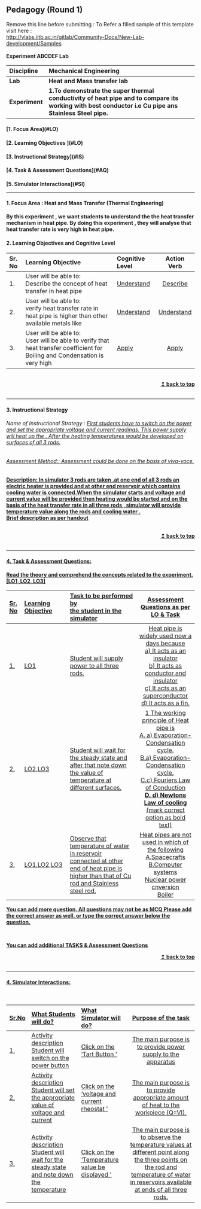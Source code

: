 ## Pedagogy (Round 1)
<p align="center">

Remove this line before submitting : To Refer a filled sample of this template visit here : <br> http://vlabs.iitb.ac.in/gitlab/Community-Docs/New-Lab-development/Samples
<br>
<br>
<b> Experiment ABCDEF Lab  <a name="top"></a> <br>
</p>

<b>Discipline | <b>Mechanical Engineering
:--|:--|
<b> Lab | <b> Heat and Mass transfer lab
<b> Experiment|     <b> 1.To demonstrate the super thermal conductivity of heat pipe and to compare its working with best conductor i.e Cu pipe ans Stainless Steel pipe.


<h4> [1. Focus Area](#LO)
<h4> [2. Learning Objectives ](#LO)
<h4> [3. Instructional Strategy](#IS)
<h4> [4. Task & Assessment Questions](#AQ)
<h4> [5. Simulator Interactions](#SI)
<hr>

<a name="LO"></a>
#### 1. Focus Area : Heat and Mass Transfer (Thermal Engineering)
By this experiment ,  we want students to understand the the heat transfer mechanism in heat pipe. By doing this experiment , they will analyse that heat transfer rate is very high in heat pipe.

#### 2. Learning Objectives and Cognitive Level


Sr. No |	Learning Objective	| Cognitive Level | Action Verb
:--|:--|:--|:-:
1.| User will be able to: <br>Describe the concept of heat transfer in heat pipe | [Understand](http://vlabs.iitb.ac.in/vlabs-dev/document.php) | [Describe](http://vlabs.iitb.ac.in/vlabs-dev/document.php)
2.| User will be able to: <br>verify heat transfer rate in heat pipe is higher than other available metals like | [Understand](http://vlabs.iitb.ac.in/vlabs-dev/document.php) | [Understand](http://vlabs.iitb.ac.in/vlabs-dev/document.php)
3.| User will be able to: <br>User will be able to verify that heat transfer coefficient for Boiling and Condensation is very high | [Apply](http://vlabs.iitb.ac.in/vlabs-dev/document.php) | [Apply](http://vlabs.iitb.ac.in/vlabs-dev/document.php)


<br/>
<div align="right">
    <b><a href="#top">↥ back to top</a></b>
</div>
<br/>
<hr>

<a name="IS"></a>
#### 3. Instructional Strategy
###### Name of Instructional Strategy  :    <u> First students have to switch on the power and set the appropriate voltage and current readings. This power supply will heat up the . After the heating temperatures would be developed on surfaces of all 3 rods.
###### Assessment Method:: Assessment could be done on the basis of viva-voce. 

<u> <b>Description: </b> In simulator 3 rods are taken .at one end of all 3 rods an electric heater is provided and at other end reservoir which contains cooling water is connected.When the simulator starts and voltage and current value will be provided then heating would be started and on the basis of the heat transfer rate in all three rods , simulator will provide temperature value along the rods and cooling water . </u>
<br>
 Brief description as per handout

<br/>
<div align="right">
    <b><a href="#top">↥ back to top</a></b>
</div>
<br/>
<hr>

<a name="AQ"></a>
#### 4. Task & Assessment Questions:

Read the theory and comprehend the concepts related to the experiment. [LO1, LO2, LO3]
<br>

Sr. No |	Learning Objective	| Task to be performed by <br> the student  in the simulator | Assessment Questions as per LO & Task
:--|:--|:--|:-:
1.| LO1 | Student will supply power to all three rods. | Heat pipe is widely used now a days because <br> a) It acts as an insulator <br> b) It acts as conductor and insulator <br> c) It acts as an superconductor <br> d) It acts as a fin.
2.| LO2,LO3 | Student will wait for the steady state and after that note down the value of temperature at different surfaces. | 1 The working principle of Heat pipe is<br> A. a) Evaporation-Condensation cycle. <br> B.a) Evaporation-Condensation cycle. <br> C.c) Fouriers Law of Conduction <br> <b> D. d) Newtons Law of cooling </b> <br> (mark correct option as bold text)
3.| LO1.LO2,LO3 |Observe that temperature of water in reservoir connected at other end of heat pipe is higher than that of Cu rod and Stainless steel rod. | Heat pipes are not used in which of the following <br> A.Spacecrafts <br> B.Computer systems <br> Nuclear power cnversion <br> Boiler


You can add more question. All questions may not be as MCQ
Please add the correct answer as well.
or type the correct answer below the question.

 <br>

 <u> You can add additional TASKS & Assessment Questions <u>
<br/>
<div align="right">
    <b><a href="#top">↥ back to top</a></b>
</div>
<br/>
<hr>

<a name="SI"></a>

#### 4. Simulator Interactions:
<br>

Sr.No | What Students will do? |	What Simulator will do?	| Purpose of the task
:--|:--|:--|:--:
1.| Activity description <br> Student will switch on the power button | Click on the ‘Tart Button '  | The main purpose is to provide power supply to the apparatus
2.| Activity description <br> Student will set the appropriate value of voltage and current | Click on the ‘voltage and current rheostat   '  | The main purpose is to provide appropriate amount of heat to the workpiece (Q=VI).
3.| Activity description <br> Student will wait for the steady state and note down the temperature | Click on the ‘Temperature value be displayed '  | The main purpose is to observe the temperature values at different point along the three points on the rod and temperature of water in reservoirs available at ends of all three rods.
